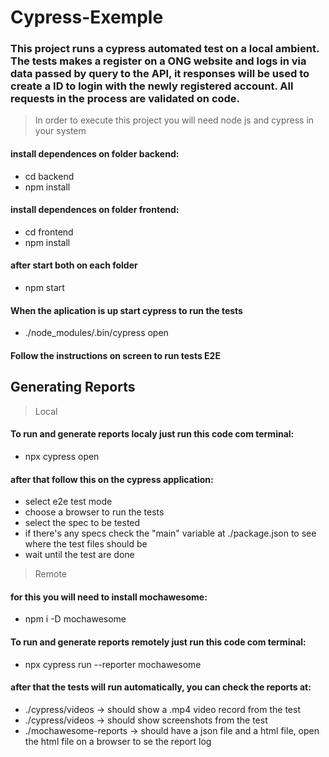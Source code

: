 # Cypress-Exemple

### This project runs a cypress automated test on a local ambient. The tests makes a register on a ONG website and logs in via data passed by query to the API, it responses will be used to create a ID to login with the newly registered account. All requests in the process are validated on code. 

>In order to execute this project you will need node js and cypress in your system

#### install dependences on folder backend:

* cd backend
* npm install

#### install dependences on folder frontend:

* cd frontend
* npm install

#### after start both on each folder

* npm start

#### When the aplication is up start cypress to run the tests

* ./node_modules/.bin/cypress open

#### Follow the instructions on screen to run tests E2E

## Generating Reports

> Local

#### To run and generate reports localy just run this code com terminal:

* npx cypress open

#### after that follow this on the cypress application:

* select e2e test mode
* choose a browser to run the tests
* select the spec to be tested 
* if there's any specs check the "main" variable at ./package.json to see where the test files should be
* wait until the test are done

> Remote
#### for this you will need to install mochawesome:

* npm i -D mochawesome

#### To run and generate reports remotely just run this code com terminal:

* npx cypress run --reporter mochawesome

#### after that the tests will run automatically, you can check the reports at:

* ./cypress/videos -> should show a .mp4 video record from the test
* ./cypress/videos -> should show screenshots from the test
* ./mochawesome-reports -> should have a json file and a html file, open the html file on a browser to se the report log


